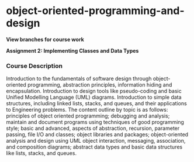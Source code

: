 # object-oriented-programming-and-design

**View branches for course work**

**Assignment 2: Implementing Classes and Data Types**

### Course Description

Introduction to the fundamentals of software design through object-oriented programming, abstraction
principles, information hiding and encapsulation. Introduction to design tools like pseudo-coding and
basic Unified Modelling Language (UML) diagrams. Introduction to simple data structures, including
linked lists, stacks, and queues, and their applications to Engineering problems. The content outline
by topic is as follows: principles of object oriented programming; debugging and analysis; maintain
and document programs using techniques of good programming style; basic and advanced, aspects
of abstraction, recursion, parameter passing, file I/O and classes; object libraries and packages;
object-oriented analysis and design using UML object interaction, messaging, association, and
composition diagrams; abstract data types and basic data structures like lists, stacks, and queues.
